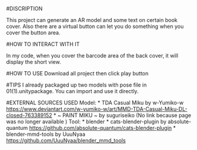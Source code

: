 #DISCRIPTION

This project can generate an AR model and some text on certain book cover. Also there are a virtual button can let you do something when you cover the button area.

#HOW TO INTERACT WITH IT

In my code, when you cover the barcode area of the back cover, it will display the short view.


#HOW TO USE
Download all project then click play button

#TIPS
I already packaged up two models with pose file in 01(1).unitypackage. You can import and use it directly.


#EXTERNAL SOURCES USED
Model:	* TDA Casual Miku by w-Yumiko-w https://www.deviantart.com/w-yumiko-w/art/MMD-TDA-Casual-Miku-DL-closed-763389152
		* ~ PAINT MIKU ~ by suguriseiko (No link because page was no longer available )
Tool: 	* blender
		* cats-blender-plugin by absolute-quantum https://github.com/absolute-quantum/cats-blender-plugin
		* blender-mmd-tools by UuuNyaa https://github.com/UuuNyaa/blender_mmd_tools
